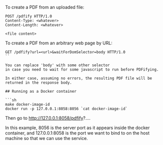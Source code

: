 To create a PDF from an uploaded file:

```
POST /pdfify HTTP/1.0
Content-Type: <whatever>
Content-Length: <whatever>

<file content>
```

To create a PDF from an arbitrary web page by URL:

```
GET /pdfify?url=<url>&waitForDomSelector=body HTTP/1.0
``

You can replace 'body' with some other selector
in case you need to wait for some javascript to run before PDFifying.

In either case, assuming no errors, the resulting PDF file will be returned in the response body.

## Running as a Docker container

```sh
make docker-image-id
docker run -p 127.0.0.1:8058:8056 `cat docker-image-id`
```

Then go to http://127.0.0.1:8058/pdfify?....

In this example, 8056 is the server port as it appears inside the docker container,
and 127.0.0.1:8058 is the port we want to bind to on the host machine
so that we can use the service.
